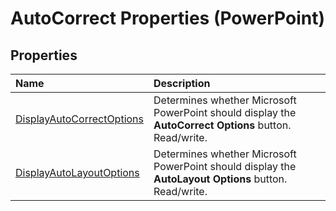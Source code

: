 
# AutoCorrect Properties (PowerPoint)

## Properties



|**Name**|**Description**|
|:-----|:-----|
| [DisplayAutoCorrectOptions](d3d769aa-af42-27c2-1c8e-39684d4f70a7.md)|Determines whether Microsoft PowerPoint should display the  **AutoCorrect Options** button. Read/write.|
| [DisplayAutoLayoutOptions](2afaf8e2-a30d-1076-3e78-2ee9a4533482.md)|Determines whether Microsoft PowerPoint should display the  **AutoLayout Options** button. Read/write.|
